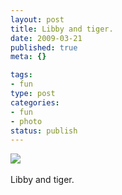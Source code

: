 ```yaml
--- 
layout: post
title: Libby and tiger.
date: 2009-03-21
published: true
meta: {}

tags: 
- fun
type: post
categories: 
- fun
- photo
status: publish
---
```

![](http://media.eick.us/2011/05/4Lbi8pbnElc4b7f8Sw5VqoQmo1_500.jpg)<br /><br />Libby and tiger.
